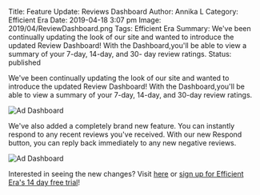 Title: Feature Update: Reviews Dashboard
Author: Annika L
Category: Efficient Era
Date: 2019-04-18 3:07 pm
Image: 2019/04/ReviewDashboard.png
Tags: Efficient Era
Summary: We've been continually updating the look of our site and wanted to introduce the updated
Review Dashboard! With the Dashboard,you'll be able to view a summary of your 7-day, 14-day, and 30-
day review ratings.
Status: published

We've been continually updating the look of our site and wanted to introduce the updated Review
Dashboard! With the Dashboard,you'll be able to view a summary of your 7-day, 14-day, and 30-day
review ratings.

![Ad Dashboard](/images/thumbnails/blog/2019/04/ReviewDashboardChart1_large.png) 

We've also added a completely brand new feature. You can instantly respond to any recent reviews you've
received. With our new Respond button, you can reply back immediately to any new negative reviews.

![Ad Dashboard](/images/thumbnails/blog/2019/04/ReviewDashboardChart2_large.png) 

Interested in seeing the new changes? Visit [here](https://efficientera.com) or [sign up for Efficient Era's 14 day free trial](https://app.efficientera.com)!